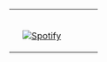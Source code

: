<table width="100%"> 
  <tr>
  <td width="10%">

  </td>
  <td width="80%">

&nbsp; <br> [![Spotify](https://readme-spotify-dynamic.vercel.app/api/spotify?background_color=0d1117&border_color=ffffff)](https://open.spotify.com/user/s1c1iennl2qq5u5apk66dfvxv)

  </td>
  <td width="10%">

  </td>
</table>
